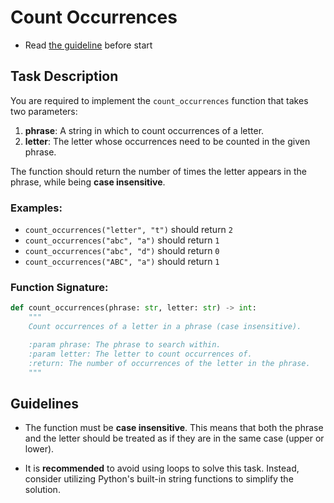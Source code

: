 # Count Occurrences

- Read [the guideline](https://github.com/mate-academy/py-task-guideline/blob/main/README.md) before start

## Task Description

You are required to implement the `count_occurrences` function that takes two parameters:

1. **phrase**: A string in which to count occurrences of a letter.
2. **letter**: The letter whose occurrences need to be counted in the given phrase.

The function should return the number of times the letter appears in the phrase, while being **case insensitive**.

### Examples:

- `count_occurrences("letter", "t")` should return `2`
- `count_occurrences("abc", "a")` should return `1`
- `count_occurrences("abc", "d")` should return `0`
- `count_occurrences("ABC", "a")` should return `1`

### Function Signature:

```python
def count_occurrences(phrase: str, letter: str) -> int:
    """
    Count occurrences of a letter in a phrase (case insensitive).

    :param phrase: The phrase to search within.
    :param letter: The letter to count occurrences of.
    :return: The number of occurrences of the letter in the phrase.
    """
```

## Guidelines

- The function must be **case insensitive**. This means that both the phrase and the letter should be treated as if they are in the same case (upper or lower).
  
- It is **recommended** to avoid using loops to solve this task. Instead, consider utilizing Python's built-in string functions to simplify the solution.

